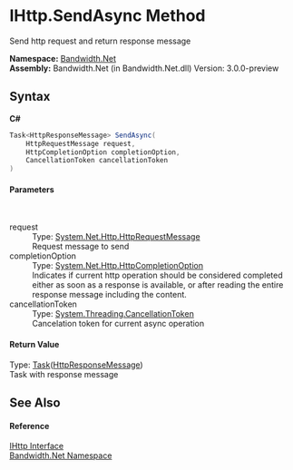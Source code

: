﻿# IHttp.SendAsync Method 
 

Send http request and return response message

**Namespace:**&nbsp;<a href ="N_Bandwidth_Net.md">Bandwidth.Net</a><br />**Assembly:**&nbsp;Bandwidth.Net (in Bandwidth.Net.dll) Version: 3.0.0-preview

## Syntax

**C#**<br />
``` C#
Task<HttpResponseMessage> SendAsync(
	HttpRequestMessage request,
	HttpCompletionOption completionOption,
	CancellationToken cancellationToken
)
```


#### Parameters
&nbsp;<dl><dt>request</dt><dd>Type: <a href="http://msdn2.microsoft.com/en-us/library/hh159020" target="_blank">System.Net.Http.HttpRequestMessage</a><br />Request message to send</dd><dt>completionOption</dt><dd>Type: <a href="http://msdn2.microsoft.com/en-us/library/hh158990" target="_blank">System.Net.Http.HttpCompletionOption</a><br />Indicates if current http operation should be considered completed either as soon as a response is available, or after reading the entire response message including the content.</dd><dt>cancellationToken</dt><dd>Type: <a href="http://msdn2.microsoft.com/en-us/library/dd384802" target="_blank">System.Threading.CancellationToken</a><br />Cancelation token for current async operation</dd></dl>

#### Return Value
Type: <a href="http://msdn2.microsoft.com/en-us/library/dd321424" target="_blank">Task</a>(<a href="http://msdn2.microsoft.com/en-us/library/hh159046" target="_blank">HttpResponseMessage</a>)<br />Task with response message

## See Also


#### Reference
<a href ="T_Bandwidth_Net_IHttp.md">IHttp Interface</a><br /><a href ="N_Bandwidth_Net.md">Bandwidth.Net Namespace</a><br />